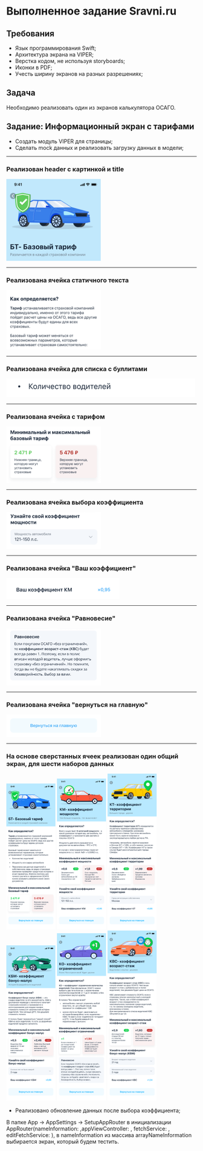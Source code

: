 # Выполненное задание Sravni.ru

## Требования
* Язык программирования Swift;
* Архитектура экрана на VIPER;
* Верстка кодом, не используя storyboards;
* Иконки в PDF;
* Учесть ширину экранов на разных разрешениях;

## Задача
Необходимо реализовать один из экранов калькулятора ОСАГО.

## Задание: Информационный экран с тарифами

* Создать модуль VIPER для страницы;
* Сделать mock данных и реализовать загрузку данных в модели;
---

### Реализован header с картинкой и title

<img src="img/header.png" width="250">

---
### Реализована ячейка статичного текста
<img src="img/text.png" width="250">

---
### Реализована ячейка для списка с буллитами
<img src="img/bullit.png" width="500">

---
### Реализована ячейка с тарифом
<img src="img/price.png" width="250">


---

### Реализована ячейка выбора коэффициента
<img src="img/tax.png" width="250">

---

### Реализована ячейка "Ваш коэффициент"
<img src="img/your_tax.png" width="300">

---

### Реализована ячейка "Равновесие"
<img src="img/balance.png" width="250">

---
### Реализована ячейка "вернуться на главную"

<img src="img/back.png" width="250">

---

### На основе сверстанных ячеек реализован один общий экран, для шести наборов данных
<img src="img/1.png" width="130"> <img src="img/2.png" width="130"> <img src="img/3.png" width="130"> <img src="img/4.png" width="130"> <img src="img/5.png" width="130"> <img src="img/6.png" width="130">

* Реализовано обновление данных после выбора коэффициента;

В папке App -> AppSettings -> SetupAppRouter в инициализации AppRouter(nameInformation: ,appViewController: , fetchService: , editFetchService: ), в nameInformation из массива arrayNameInformation выбирается экран, который будем тестить.
